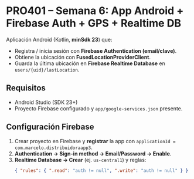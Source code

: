# PRO401 – Semana 6: App Android + Firebase Auth + GPS + Realtime DB

Aplicación Android (Kotlin, **minSdk 23**) que:
- Registra / inicia sesión con **Firebase Authentication (email/clave)**.
- Obtiene la ubicación con **FusedLocationProviderClient**.
- Guarda la última ubicación en **Firebase Realtime Database** en `users/{uid}/lastLocation`.

## Requisitos
- Android Studio (SDK 23+)
- Proyecto Firebase configurado y `app/google-services.json` presente.

## Configuración Firebase
1. Crear proyecto en Firebase y **registrar** la app con `applicationId = com.marcelo.distribuidoraapp3`.
2. **Authentication → Sign-in method → Email/Password → Enable**.
3. **Realtime Database → Crear** (ej. `us-central1`) y reglas:
   ```json
   { "rules": { ".read": "auth != null", ".write": "auth != null" } }
